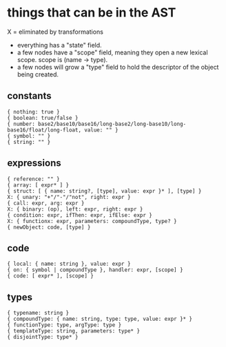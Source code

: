 
# things that can be in the AST

X = eliminated by transformations

- everything has a "state" field.
- a few nodes have a "scope" field, meaning they open a new lexical scope.
  scope is (name -> type).
- a few nodes will grow a "type" field to hold the descriptor of the object
  being created.

## constants

    { nothing: true }
    { boolean: true/false }
    { number: base2/base10/base16/long-base2/long-base10/long-base16/float/long-float, value: "" }
    { symbol: "" }
    { string: "" }

## expressions

    { reference: "" }
    { array: [ expr* ] }
    { struct: [ { name: string?, [type], value: expr }* ], [type] }
    X: { unary: "+"/"-"/"not", right: expr }
    { call: expr, arg: expr }
    X: { binary: (op), left: expr, right: expr }
    { condition: expr, ifThen: expr, ifElse: expr }
    X: { functionx: expr, parameters: compoundType, type? }
    { newObject: code, [type] }

## code

    { local: { name: string }, value: expr }
    { on: { symbol | compoundType }, handler: expr, [scope] }
    { code: [ expr* ], [scope] }

## types

    { typename: string }
    { compoundType: { name: string, type: type, value: expr }* }
    { functionType: type, argType: type }
    { templateType: string, parameters: type* }
    { disjointType: type* }
